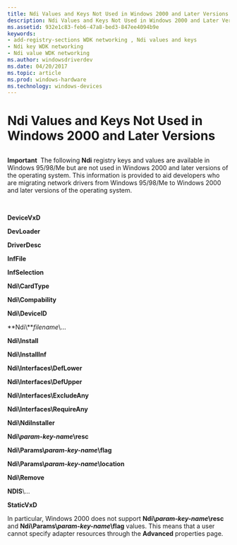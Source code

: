 ```yaml
---
title: Ndi Values and Keys Not Used in Windows 2000 and Later Versions
description: Ndi Values and Keys Not Used in Windows 2000 and Later Versions
ms.assetid: 932e1c83-feb6-47a8-bed3-847ee4094b9e
keywords:
- add-registry-sections WDK networking , Ndi values and keys
- Ndi key WDK networking
- Ndi value WDK networking
ms.author: windowsdriverdev
ms.date: 04/20/2017
ms.topic: article
ms.prod: windows-hardware
ms.technology: windows-devices
---
```


# Ndi Values and Keys Not Used in Windows 2000 and Later Versions


## <a href="" id="ddk-ndi-values-and-keys-not-used-in-windows-2000-and-later-versions-ng"></a>


**Important**  The following **Ndi** registry keys and values are available in Windows 95/98/Me but are not used in Windows 2000 and later versions of the operating system. This information is provided to aid developers who are migrating network drivers from Windows 95/98/Me to Windows 2000 and later versions of the operating system.

 

**DeviceVxD**

**DevLoader**

**DriverDesc**

**InfFile**

**InfSelection**

**Ndi\\CardType**

**Ndi\\Compability**

**Ndi\\DeviceID**

**Ndi\\***filename*\\...

**Ndi\\Install**

**Ndi\\InstallInf**

**Ndi\\Interfaces\\DefLower**

**Ndi\\Interfaces\\DefUpper**

**Ndi\\Interfaces\\ExcludeAny**

**Ndi\\Interfaces\\RequireAny**

**Ndi\\NdiInstaller**

**Ndi\\***param-key-name***\\resc**

**Ndi\\Params\\***param-key-name***\\flag**

**Ndi\\Params\\***param-key-name***\\location**

**Ndi\\Remove**

**NDIS**\\...

**StaticVxD**

In particular, Windows 2000 does not support **Ndi\\***param-key-name***\\resc** and **Ndi\\Params\\***param-key-name***\\flag** values. This means that a user cannot specify adapter resources through the **Advanced** properties page.

 

 






